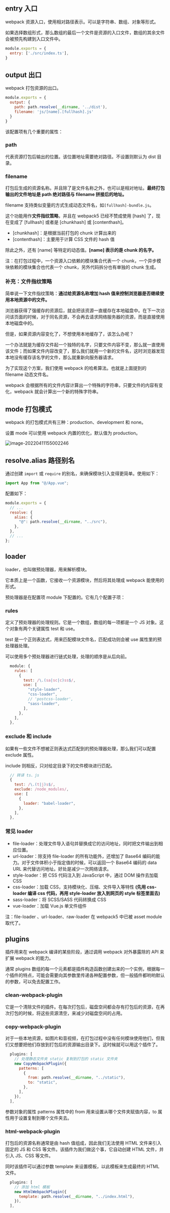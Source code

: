 ## entry 入口

webpack 资源入口，使用相对路径表示。可以是字符串、数组、对象等形式。

如果选择数组形式，那么数组的最后一个文件是资源的入口文件，数组的其余文件会被预先构建到入口文件中。

~~~js
module.exports = {
  entry: ['./src/index.ts'],
}
~~~



## output 出口

webpack 打包资源的出口。

~~~js
module.exports = { 
  output: {
    path: path.resolve(__dirname, '../dist'),
    filename: 'js/[name].[fullhash].js'
  }
}
~~~

该配置项有几个重要的属性：

### path

代表资源打包后输出的位置。该位置地址需要绝对路径。不设置则默认为 dist 目录。



### filename

打包后生成的资源名称。并且除了是文件名称之外，也可以是相对地址。**最终打包输出的文件地址是 path 绝对路径与 filename 拼接后的地址。**

filename 支持类似变量的方式生成动态文件名，如`[fullhash]-bundle.js`。

这个功能用作**文件指纹策略**，并且在 webpack5 已经不赞成使用 [hash] 了，现在变成了 [fullhash] 或者是 [chunkhash] 或 [contenthash]。

+ [chunkhash]：是根据当前打包的 chunk 计算出来的
+ [contenthash]：主要用于计算 CSS 文件的 hash 值

除此之外，还有 [name] 等特定的动态值。**[name] 表示的是 chunk 的名字。**

注：在打包过程中，一个资源入口依赖的模块集合代表一个 chunk，一个异步模块依赖的模块集合也代表一个 chunk，另外代码拆分也有单独的  chunk 生成。



### 补充：文件指纹策略

简单说一下文件指纹策略：**通过给资源名称增加 hash 值来控制浏览器是否继续使用本地资源中的文件。**

浏览器获得了强缓存的资源后，就会把该资源一直缓存在本地磁盘中。在下一次访问该页面的时候，对于同名资源，不会再去请求网络服务器的资源，而是直接使用本地磁盘中的。

但是，如果资源内容变化了，不想使用本地缓存了，该怎么办呢？

一个办法就是为缓存文件起一个独特的名字，只要文件内容不变，那么就一直使用该文件；而如果文件内容改变了，那么我们就用一个新的文件名，这时浏览器发现本地没有缓存该名字的文件，那么就重新向服务器请求。

为了实现这个方案，我们使用 webpack 的哈希算法。也就是上面提到的 filename 动态文件名。

webpack 会根据所有的文件内容计算出一个特殊的字符串，只要文件的内容有变化，webpack 就会计算出一个新的特殊字符串。



## mode 打包模式

webpack 的打包模式共有三种：production、development 和 none。

设置 mode 可以使⽤ webpack 内置的优化，默认值为 production。

![image-20220411155002246](C:\Users\64554\AppData\Roaming\Typora\typora-user-images\image-20220411155002246.png)



## resolve.alias 路径别名

通过创建 `import` 或 `require` 的别名，来确保模块引入变得更简单。使用如下：

~~~js
import App from "@/App.vue";
~~~

配置如下：

~~~js
module.exports = {
  // ...
  resolve: {
    alias: {
      "@": path.resolve(__dirname, "../src"),
    },
  },
  // ...
};
~~~





## loader

loader，也叫做预处理器，用来解析模块。

它本质上是一个函数，它接收一个资源模块，然后将其处理成 webpack 能使用的形式。

预处理器是在配置项 module 下配置的。它有几个配置子项：

### rules

定义了预处理器的处理规则。它是一个数组，数组的每一项都是一个 JS 对象。这个对象有两个关键属性 test 和 use。

test 是一个正则表达式，用来匹配模块文件名，匹配成功则会被 use 属性里的预处理器处理。

可以使用多个预处理器进行链式处理，处理的顺序是从后向前。

~~~js
  module: {
    rules: [
      {
        test: /\.(sa|sc|c)ss$/,
        use: [
          "style-loader",
          "css-loader",
          // 'postcss-loader',
          "sass-loader",
        ],
      },
    ],
  },
~~~



### exclude 和 include

如果有一些文件不想被正则表达式匹配到的预处理器处理，那么我们可以配置 exclude 属性。

include 则相反，只对给定目录下的文件模块进行匹配。

~~~js
  // 转译 ts、js
  {
    test: /\.(t|j)s$/,
    exclude: /node_modules/,
    use: [
      {
        loader: "babel-loader",
      },
    ],
  },
~~~



### 常见 loader

+ file-loader：处理文件导入语句并替换成它的访问地址，同时把文件输出到相应位置。
+ url-loader：除支持 file-loader 的所有功能外，还增加了 Base64 编码的能力。对于文件体积小于指定值的时候，可以返回一个 Base64 编码的 data URL 来代替访问地址。好处是减少一次网络请求。
+ style-loader：把 CSS 代码注入到 JavaScript 中，通过 DOM 操作去加载 CSS
+ css-loader：加载 CSS，支持模块化、压缩、文件导入等特性
  **(先用 css-loader 编译 css 代码，再用 style-loader 放入到网页的 style 标签里面去)**
+ sass-loader：将 SCSS/SASS 代码转换成 CSS
+ vue-loader：加载 Vue.js 单文件组件

注：file-loader 、url-loader、raw-loader 在 webpack5 中已被 asset module 取代了。







## plugins

插件用来在 webpack 编译的某些阶段，通过调用 webpack 对外暴露除的 API 来扩展 webpack 的能力。

通常 plugins 数组的每一个元素都是插件构造函数创建出来的一个实例，根据每一个插件的特点，可能会需要向其参数里传递各种配置参数，但一般插件都哟哟默认的参数，可以免去配置工作。

### clean-webpack-plugin

它是一个清除文件的插件。在每次打包后，磁盘空间都会存有打包后的资源，在再次打包的时候，将这些资源清空，来减少对磁盘空间的占用。



### copy-webpack-plugin

对于一些本地资源，如图片和音视频，在打包过程中没有任何模块使用他们，但我们又想要把他们存放到打包后的资源输出目录下。这时候就可以用这个插件了。

~~~js
  plugins: [
    // 处理静态文件夹 static 复制到打包的 static 文件夹
    new CopyWebpackPlugin({
      patterns: [
        {
          from: path.resolve(__dirname, "../static"),
          to: "static",
        },
      ],
    }),
  ],
~~~

参数对象的属性 patterns 属性中的 from 用来设置从哪个文件夹赋值内容，to 属性用于设置复制到哪个文件夹去。



### html-webpack-plugin

打包后的资源名称通常是由 hash 值组成，因此我们无法使用 HTML 文件来引入固定的 JS 和 CSS 等文件。该插件为我们做这个事，它自动创建 HTML 文件，并引入 JS、CSS 等文件。

 同时该插件可以通过参数 template 来设置模板，以此模板来生成最终的 HTML 文件。

~~~js
  plugins: [
    // 添加 html 模板
    new HtmlWebpackPlugin({
      template: path.resolve(__dirname, "../index.html"),
    }),
  ],
~~~











